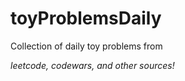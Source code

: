 # toyProblemsDaily

Collection of daily toy problems from

_leetcode, codewars, and other sources!_

